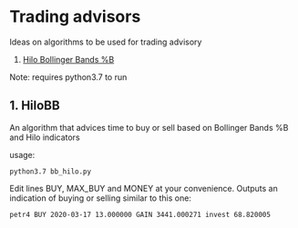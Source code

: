 # Trading advisors

Ideas on algorithms to be used for trading advisory

1. [Hilo Bollinger Bands %B](README.md#1-HiloBB)



Note: requires python3.7 to run

## 1. HiloBB

An algorithm that advices time to buy or sell based on Bollinger Bands %B and Hilo indicators

usage:

`python3.7 bb_hilo.py`

Edit lines BUY, MAX_BUY and MONEY at your convenience. Outputs an indication of buying or selling similar to this one:

`petr4 BUY 2020-03-17 13.000000 GAIN 3441.000271 invest 68.820005`

